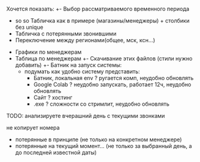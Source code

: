 Хочется показать:
+- Выбор рассматриваемого временного периода
+ so so Табличка как в примере (магазины/менеджеры) + столбики без unique
+ Табличка с потерянными звонившими
+ Переключение между регионами(общее, мск, ксн...)
- Графики по менеджерам
- Таблица по менеджерам
+- Скачивание этих файлов (стили нужно добавить)
+- Батник на запуск системы:
    - подумать как удобно систему представить:
        - Батник, локальная env ? ругается комп, неудобно обновлять
        - Google Colab ? неудобно запускать, работает 12ч, неудобно обновлять
        - Сайт ? хостинг
        - .exe ? сложности со стримлит, неудобно обновлять



TODO:
анализируете вчерашний день с текущими звонками

не копирует номера

- потерянные в принципе (не только на конкретном менеджере)
- потерянные на текущий момент... (не только за выбранный день, а до последней известной даты)
